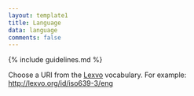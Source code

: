 ```yaml
---
layout: template1
title: Language
data: language
comments: false
---
```


{% include guidelines.md %}

Choose a URI from the [Lexvo](http://www.lexvo.org/index.html) vocabulary. For example: http://lexvo.org/id/iso639-3/eng

